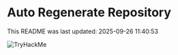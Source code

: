 # Auto Regenerate Repository

This README was last updated: 2025-09-26 11:40:53

 ![TryHackMe](https://tryhackme.com/badge/533634)